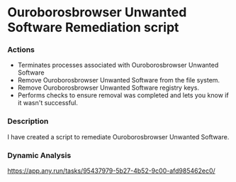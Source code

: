 # Ouroborosbrowser Unwanted Software Remediation script

### Actions
- Terminates processes associated with Ouroborosbrowser Unwanted Software
- Remove Ouroborosbrowser Unwanted Software from the file system.
- Remove Ouroborosbrowser Unwanted Software registry keys.
- Performs checks to ensure removal was completed and lets you know if it wasn't successful.

### Description

I have created a script to remediate Ouroborosbrowser Unwanted Software.

### Dynamic Analysis

https://app.any.run/tasks/95437979-5b27-4b52-9c00-afd985462ec0/
